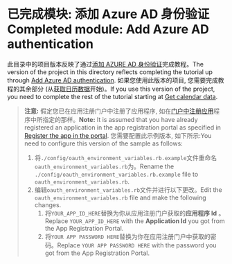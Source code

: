 # <a name="completed-module-add-azure-ad-authentication"></a><span data-ttu-id="0979e-101">已完成模块: 添加 Azure AD 身份验证</span><span class="sxs-lookup"><span data-stu-id="0979e-101">Completed module: Add Azure AD authentication</span></span>

<span data-ttu-id="0979e-102">此目录中的项目版本反映了通过[添加 AZURE AD 身份验证](https://docs.microsoft.com/graph/training/ruby-tutorial?tutorial-step=3)完成教程。</span><span class="sxs-lookup"><span data-stu-id="0979e-102">The version of the project in this directory reflects completing the tutorial up through [Add Azure AD authentication](https://docs.microsoft.com/graph/training/ruby-tutorial?tutorial-step=3).</span></span> <span data-ttu-id="0979e-103">如果您使用此版本的项目, 您需要完成教程的其余部分 (从[获取日历数据](https://docs.microsoft.com/graph/training/ruby-tutorial?tutorial-step=4)开始)。</span><span class="sxs-lookup"><span data-stu-id="0979e-103">If you use this version of the project, you need to complete the rest of the tutorial starting at [Get calendar data](https://docs.microsoft.com/graph/training/ruby-tutorial?tutorial-step=4).</span></span>

> <span data-ttu-id="0979e-104">**注意:** 假定您已在应用注册门户中注册了应用程序, 如在[门户中注册应用](https://docs.microsoft.com/graph/training/ruby-tutorial?tutorial-step=2)程序中所指定的那样。</span><span class="sxs-lookup"><span data-stu-id="0979e-104">**Note:** It is assumed that you have already registered an application in the app registration portal as specified in [Register the app in the portal](https://docs.microsoft.com/graph/training/ruby-tutorial?tutorial-step=2).</span></span> <span data-ttu-id="0979e-105">您需要配置此示例版本, 如下所示:</span><span class="sxs-lookup"><span data-stu-id="0979e-105">You need to configure this version of the sample as follows:</span></span>
>
> 1. <span data-ttu-id="0979e-106">将`./config/oauth_environment_variables.rb.example`文件重命名`oauth_environment_variables.rb`为。</span><span class="sxs-lookup"><span data-stu-id="0979e-106">Rename the `./config/oauth_environment_variables.rb.example` file to `oauth_environment_variables.rb`.</span></span>
> 1. <span data-ttu-id="0979e-107">编辑`oauth_environment_variables.rb`文件并进行以下更改。</span><span class="sxs-lookup"><span data-stu-id="0979e-107">Edit the `oauth_environment_variables.rb` file and make the following changes.</span></span>
>     1. <span data-ttu-id="0979e-108">将`YOUR_APP_ID_HERE`替换为你从应用注册门户获取的**应用程序 Id** 。</span><span class="sxs-lookup"><span data-stu-id="0979e-108">Replace `YOUR_APP_ID_HERE` with the **Application Id** you got from the App Registration Portal.</span></span>
>     1. <span data-ttu-id="0979e-109">将`YOUR APP PASSWORD HERE`替换为你在应用注册门户中获取的密码。</span><span class="sxs-lookup"><span data-stu-id="0979e-109">Replace `YOUR APP PASSWORD HERE` with the password you got from the App Registration Portal.</span></span>